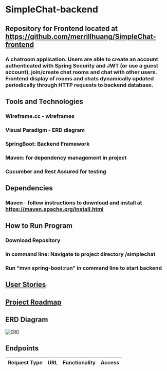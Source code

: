 # SimpleChat-backend

## Repository for Frontend located at https://github.com/merrillhuang/SimpleChat-frontend
### A chatroom application. Users are able to create an account authenticated with Spring Security and JWT (or use a guest account), join/create chat rooms and chat with other users. Frontend display of rooms and chats dynamically updated periodically through HTTP requests to backend database.

## Tools and Technologies
### Wireframe.cc - wireframes
### Visual Paradigm - ERD diagram
### SpringBoot: Backend Framework
### Maven: for dependency management in project
### Cucumber and Rest Assured for testing

## Dependencies
### Maven - follow instructions to download and install at https://maven.apache.org/install.html

## How to Run Program
### Download Repository
### In command line: Navigate to project directory /simplechat
### Run “mvn spring-boot:run” in command line to start backend

## [User Stories](https://github.com/merrillhuang/SimpleChat-backend/blob/main/SimpleChat%20User%20Stories.pdf)

## [Project Roadmap](https://github.com/merrillhuang/SimpleChat-backend/blob/main/SimpleChat%20Roadmap.pdf)

## ERD Diagram
![ERD](https://github.com/merrillhuang/SimpleChat-backend/blob/main/SimpleChat-erd.jpg)


## Endpoints
| Request Type | URL | Functionality | Access |
| ------------ | --- | ------------- | ------ |
